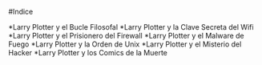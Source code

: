 #Indice

*Larry Plotter y el Bucle Filosofal
*Larry Plotter y la Clave Secreta del Wifi
*Larry Plotter y el Prisionero del Firewall
*Larry Plotter y el Malware de Fuego
*Larry Plotter y la Orden de Unix
*Larry Plotter y el Misterio del Hacker
*Larry Plotter y los Comics de la Muerte